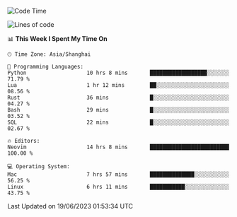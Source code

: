 <!--START_SECTION:waka-->
![Code Time](http://img.shields.io/badge/Code%20Time-1%2C405%20hrs%2039%20mins-blue)

![Lines of code](https://img.shields.io/badge/From%20Hello%20World%20I%27ve%20Written-261.7%20thousand%20lines%20of%20code-blue)

📊 **This Week I Spent My Time On** 

```text
🕑︎ Time Zone: Asia/Shanghai

💬 Programming Languages: 
Python                   10 hrs 8 mins       ██████████████████░░░░░░░   71.79 % 
Lua                      1 hr 12 mins        ██░░░░░░░░░░░░░░░░░░░░░░░   08.56 % 
Rust                     36 mins             █░░░░░░░░░░░░░░░░░░░░░░░░   04.27 % 
Bash                     29 mins             █░░░░░░░░░░░░░░░░░░░░░░░░   03.52 % 
SQL                      22 mins             █░░░░░░░░░░░░░░░░░░░░░░░░   02.67 % 

🔥 Editors: 
Neovim                   14 hrs 8 mins       █████████████████████████   100.00 % 

💻 Operating System: 
Mac                      7 hrs 57 mins       ██████████████░░░░░░░░░░░   56.25 % 
Linux                    6 hrs 11 mins       ███████████░░░░░░░░░░░░░░   43.75 % 
```


 Last Updated on 19/06/2023 01:53:34 UTC
<!--END_SECTION:waka-->

